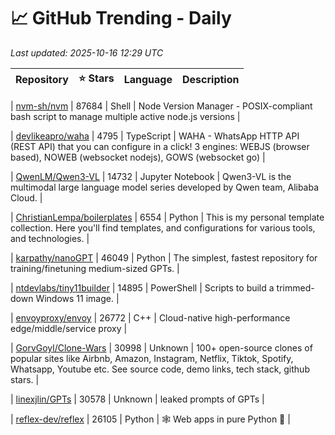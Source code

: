 # 📈 GitHub Trending - Daily

_Last updated: 2025-10-16 12:29 UTC_

| Repository | ⭐ Stars | Language | Description |
|------------|--------:|----------|-------------|

| [nvm-sh/nvm](https://github.com/nvm-sh/nvm) | 87684 | Shell | Node Version Manager - POSIX-compliant bash script to manage multiple active node.js versions |

| [devlikeapro/waha](https://github.com/devlikeapro/waha) | 4795 | TypeScript | WAHA - WhatsApp HTTP API (REST API) that you can configure in a click! 3 engines: WEBJS (browser based), NOWEB (websocket nodejs), GOWS (websocket go) |

| [QwenLM/Qwen3-VL](https://github.com/QwenLM/Qwen3-VL) | 14732 | Jupyter Notebook | Qwen3-VL is the multimodal large language model series developed by Qwen team, Alibaba Cloud. |

| [ChristianLempa/boilerplates](https://github.com/ChristianLempa/boilerplates) | 6554 | Python | This is my personal template collection. Here you'll find templates, and configurations for various tools, and technologies. |

| [karpathy/nanoGPT](https://github.com/karpathy/nanoGPT) | 46049 | Python | The simplest, fastest repository for training/finetuning medium-sized GPTs. |

| [ntdevlabs/tiny11builder](https://github.com/ntdevlabs/tiny11builder) | 14895 | PowerShell | Scripts to build a trimmed-down Windows 11 image. |

| [envoyproxy/envoy](https://github.com/envoyproxy/envoy) | 26772 | C++ | Cloud-native high-performance edge/middle/service proxy |

| [GorvGoyl/Clone-Wars](https://github.com/GorvGoyl/Clone-Wars) | 30998 | Unknown | 100+ open-source clones of popular sites like Airbnb, Amazon, Instagram, Netflix, Tiktok, Spotify, Whatsapp, Youtube etc. See source code, demo links, tech stack, github stars. |

| [linexjlin/GPTs](https://github.com/linexjlin/GPTs) | 30578 | Unknown | leaked prompts of GPTs |

| [reflex-dev/reflex](https://github.com/reflex-dev/reflex) | 26105 | Python | 🕸️ Web apps in pure Python 🐍 |
